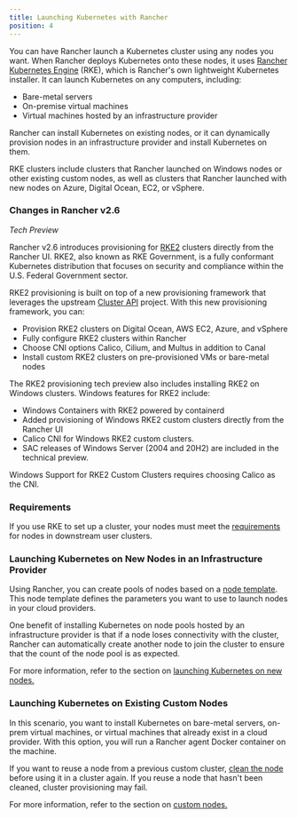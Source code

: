 ```yaml
---
title: Launching Kubernetes with Rancher
position: 4
---
```


You can have Rancher launch a Kubernetes cluster using any nodes you want. When Rancher deploys Kubernetes onto these nodes, it uses [Rancher Kubernetes Engine](https://rancher.com/docs/rke/latest/en/) (RKE), which is Rancher's own lightweight Kubernetes installer. It can launch Kubernetes on any computers, including:

- Bare-metal servers
- On-premise virtual machines
- Virtual machines hosted by an infrastructure provider

Rancher can install Kubernetes on existing nodes, or it can dynamically provision nodes in an infrastructure provider and install Kubernetes on them.

RKE clusters include clusters that Rancher launched on Windows nodes or other existing custom nodes, as well as clusters that Rancher launched with new nodes on Azure, Digital Ocean, EC2, or vSphere.

### Changes in Rancher v2.6

_Tech Preview_

Rancher v2.6 introduces provisioning for [RKE2](https://docs.rke2.io/) clusters directly from the Rancher UI. RKE2, also known as RKE Government, is a fully conformant Kubernetes distribution that focuses on security and compliance within the U.S. Federal Government sector.

RKE2 provisioning is built on top of a new provisioning framework that leverages the upstream [Cluster API](https://github.com/kubernetes-sigs/cluster-api) project. With this new provisioning framework, you can:

- Provision RKE2 clusters on Digital Ocean, AWS EC2, Azure, and vSphere
- Fully configure RKE2 clusters within Rancher
- Choose CNI options Calico, Cilium, and Multus in addition to Canal
- Install custom RKE2 clusters on pre-provisioned VMs or bare-metal nodes

The RKE2 provisioning tech preview also includes installing RKE2 on Windows clusters. Windows features for RKE2 include:

- Windows Containers with RKE2 powered by containerd
- Added provisioning of Windows RKE2 custom clusters directly from the Rancher UI
- Calico CNI for Windows RKE2 custom clusters. 
- SAC releases of Windows Server (2004 and 20H2) are included in the technical preview.

Windows Support for RKE2 Custom Clusters requires choosing Calico as the CNI.

### Requirements

If you use RKE to set up a cluster, your nodes must meet the [requirements](https://rancher.com/docs/rancher/v2.6/en/cluster-provisioning/node-requirements) for nodes in downstream user clusters.

### Launching Kubernetes on New Nodes in an Infrastructure Provider

Using Rancher, you can create pools of nodes based on a [node template](https://rancher.com/docs/rancher/v2.6/en/cluster-provisioning/rke-clusters/node-pools/#node-templates). This node template defines the parameters you want to use to launch nodes in your cloud providers.

One benefit of installing Kubernetes on node pools hosted by an infrastructure provider is that if a node loses connectivity with the cluster, Rancher can automatically create another node to join the cluster to ensure that the count of the node pool is as expected.

For more information, refer to the section on [launching Kubernetes on new nodes.](https://rancher.com/docs/rancher/v2.6/en/cluster-provisioning/rke-clusters/node-pools/)

### Launching Kubernetes on Existing Custom Nodes

In this scenario, you want to install Kubernetes on bare-metal servers, on-prem virtual machines, or virtual machines that already exist in a cloud provider. With this option, you will run a Rancher agent Docker container on the machine.

If you want to reuse a node from a previous custom cluster, [clean the node](https://rancher.com/docs/rancher/v2.6/en/cluster-admin/cleaning-cluster-nodes/) before using it in a cluster again. If you reuse a node that hasn't been cleaned, cluster provisioning may fail.

For more information, refer to the section on [custom nodes.](https://rancher.com/docs/rancher/v2.6/en/cluster-provisioning/rke-clusters/custom-nodes/)
